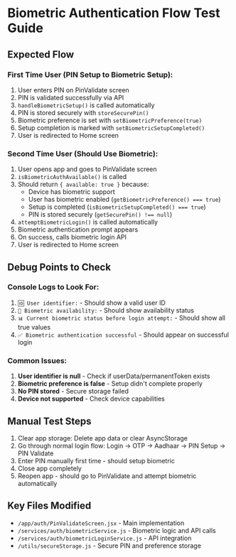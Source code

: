 # Biometric Authentication Flow Test Guide

## Expected Flow

### First Time User (PIN Setup to Biometric Setup):
1. User enters PIN on PinValidate screen
2. PIN is validated successfully via API
3. `handleBiometricSetup()` is called automatically
4. PIN is stored securely with `storeSecurePin()`
5. Biometric preference is set with `setBiometricPreference(true)`
6. Setup completion is marked with `setBiometricSetupCompleted()`
7. User is redirected to Home screen

### Second Time User (Should Use Biometric):
1. User opens app and goes to PinValidate screen
2. `isBiometricAuthAvailable()` is called
3. Should return `{ available: true }` because:
   - Device has biometric support
   - User has biometric enabled (`getBiometricPreference() === true`)
   - Setup is completed (`isBiometricSetupCompleted() === true`)
   - PIN is stored securely (`getSecurePin() !== null`)
4. `attemptBiometricLogin()` is called automatically
5. Biometric authentication prompt appears
6. On success, calls biometric login API
7. User is redirected to Home screen

## Debug Points to Check

### Console Logs to Look For:
1. `🆔 User identifier:` - Should show a valid user ID
2. `📱 Biometric availability:` - Should show availability status
3. `📊 Current biometric status before login attempt:` - Should show all true values
4. `✅ Biometric authentication successful` - Should appear on successful login

### Common Issues:
1. **User identifier is null** - Check if userData/permanentToken exists
2. **Biometric preference is false** - Setup didn't complete properly
3. **No PIN stored** - Secure storage failed
4. **Device not supported** - Check device capabilities

## Manual Test Steps

1. Clear app storage: Delete app data or clear AsyncStorage
2. Go through normal login flow: Login → OTP → Aadhaar → PIN Setup → PIN Validate
3. Enter PIN manually first time - should setup biometric
4. Close app completely
5. Reopen app - should go to PinValidate and attempt biometric automatically

## Key Files Modified
- `/app/auth/PinValidateScreen.jsx` - Main implementation
- `/services/auth/biometricService.js` - Biometric logic and API calls
- `/services/auth/biometricLoginService.js` - API integration
- `/utils/secureStorage.js` - Secure PIN and preference storage